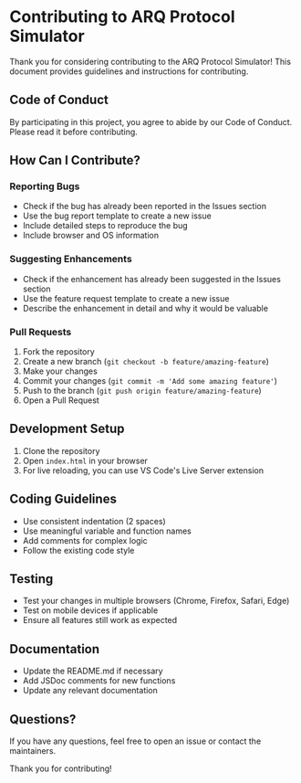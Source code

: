 # Contributing to ARQ Protocol Simulator

Thank you for considering contributing to the ARQ Protocol Simulator! This document provides guidelines and instructions for contributing.

## Code of Conduct

By participating in this project, you agree to abide by our Code of Conduct. Please read it before contributing.

## How Can I Contribute?

### Reporting Bugs

- Check if the bug has already been reported in the Issues section
- Use the bug report template to create a new issue
- Include detailed steps to reproduce the bug
- Include browser and OS information

### Suggesting Enhancements

- Check if the enhancement has already been suggested in the Issues section
- Use the feature request template to create a new issue
- Describe the enhancement in detail and why it would be valuable

### Pull Requests

1. Fork the repository
2. Create a new branch (`git checkout -b feature/amazing-feature`)
3. Make your changes
4. Commit your changes (`git commit -m 'Add some amazing feature'`)
5. Push to the branch (`git push origin feature/amazing-feature`)
6. Open a Pull Request

## Development Setup

1. Clone the repository
2. Open `index.html` in your browser
3. For live reloading, you can use VS Code's Live Server extension

## Coding Guidelines

- Use consistent indentation (2 spaces)
- Use meaningful variable and function names
- Add comments for complex logic
- Follow the existing code style

## Testing

- Test your changes in multiple browsers (Chrome, Firefox, Safari, Edge)
- Test on mobile devices if applicable
- Ensure all features still work as expected

## Documentation

- Update the README.md if necessary
- Add JSDoc comments for new functions
- Update any relevant documentation

## Questions?

If you have any questions, feel free to open an issue or contact the maintainers.

Thank you for contributing!

